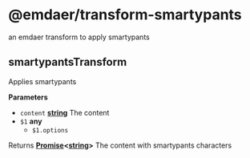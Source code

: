 <!--
  This file was generated by emdaer

  Its template can be found at .emdaer/README.emdaer.md
-->

# @emdaer/transform-smartypants

an emdaer transform to apply smartypants

<!-- Generated by documentation.js. Update this documentation by updating the source code. -->

## smartypantsTransform

Applies smartypants

**Parameters**

-   `content` **[string](https://developer.mozilla.org/en-US/docs/Web/JavaScript/Reference/Global_Objects/String)** The content
-   `$1` **any** 
    -   `$1.options`  

Returns **[Promise](https://developer.mozilla.org/en-US/docs/Web/JavaScript/Reference/Global_Objects/Promise)&lt;[string](https://developer.mozilla.org/en-US/docs/Web/JavaScript/Reference/Global_Objects/String)>** The content with smartypants characters

